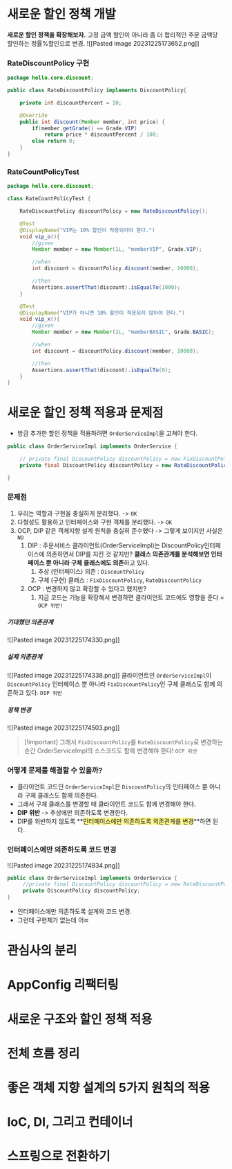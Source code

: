 # 새로운 할인 정책 개발
**새로운 할인 정책을 확장해보자.**
고정 금액 할인이 아니라 좀 더 합리적인 주문 금액당 할인하는 정률%할인으로 변경. 
![[Pasted image 20231225173652.png]]
### RateDiscountPolicy 구현
```java
package hello.core.discount;

public class RateDiscountPolicy implements DiscountPolicy{

    private int discountPercent = 10;

    @Override
    public int discount(Member member, int price) {
        if(member.getGrade() == Grade.VIP)
            return price * discountPercent / 100;
        else return 0;
    }
}
```

### RateCountPolicyTest
```java
package hello.core.discount;

class RateCountPolicyTest {

    RateDiscountPolicy discountPolicy = new RateDiscountPolicy();

    @Test
    @DisplayName("VIP는 10% 할인이 적용되어야 한다.")
    void vip_o(){
        //given
        Member member = new Member(1L, "memberVIP", Grade.VIP);

        //when
        int discount = discountPolicy.discount(member, 10000);

        //then
        Assertions.assertThat(discount).isEqualTo(1000);
    }

    @Test
    @DisplayName("VIP가 아니면 10% 할인이 적용되지 않아야 한다.")
    void vip_x(){
        //given
        Member member = new Member(2L, "memberBASIC", Grade.BASIC);

        //when
        int discount = discountPolicy.discount(member, 10000);

        //then
        Assertions.assertThat(discount).isEqualTo(0);
    }
}
```
# 새로운 할인 정책 적용과 문제점
- 방금 추가한 할인 정책을 적용하려면 `OrderServiceImpl`을 고쳐야 한다.

```java
public class OrderServiceImpl implements OrderService {

    // private final DiscountPolicy discountPolicy = new FixDiscountPolicy();
    private final DiscountPolicy discountPolicy = new RateDiscountPolicy();

}
```

### 문제점
1. 우리는 역할과 구현을 충실하게 분리했다. -> `OK`
2. 다형성도 활용하고 인터페이스와 구현 객체를 분리했다. -> `OK`
3. OCP, DIP 같은 객체지향 설계 원칙을 충실히 준수했다 -> 그렇게 보이지만 사실은 `NO`
	1. DIP :  주문서비스 클라이언트(OrderServiceImpl)는 DiscountPolicy인터페이스에 의존하면서 DIP를 지킨 것 같지만? **클래스 의존관계를 분석해보면 인터페이스 뿐 아니라 구체 클래스에도 의존**하고 있다.
		1. 추상 (인터페이스) 의존 : `DiscountPolicy`
		2. 구체 (구현) 클래스  : `FixDiscountPolicy`, `RateDiscountPolicy`
	2. OCP : 변경하지 않고 확장할 수 있다고 했지만?
		1. 지금 코드는 기능을 확장해서 변경하면 클라이언트 코드에도 영향을 준다 = `OCP 위반!`

##### 기대했던 의존관계
![[Pasted image 20231225174330.png]]
##### 실제 의존관계
![[Pasted image 20231225174338.png]]
클라이언트인 `OrderServiceImpl`이 `DiscountPolicy` 인터페이스 뿐 아니라 `FixDiscountPolicy`인 구체 클래스도 함께 의존하고 있다. `DIP 위반`

##### 정책 변경
![[Pasted image 20231225174503.png]]
>[!important] 그래서 `FixDiscountPolicy`를 `RateDiscountPolicy`로 변경하는 순간 OrderServiceImpl의 소스코드도 함께 변경해야 한다! `OCP 위반`

### 어떻게 문제를 해결할 수 있을까?
- 클라이언트 코드인 `OrderServiceImpl`은 `DiscountPolicy`의 인터페이스 뿐 아니라 구체 클래스도 함께 의존한다.
- 그래서 구체 클래스를 변경할 때 클라이언트 코드도 함께 변경해야 한다.
- **DIP 위반** -> 추상에만 의존하도록 변경한다.
- DIP를 위반하지 않도록 **<span style="background:#fff88f">인터페이스에만 의존하도록 의존관계를 변경</span>**하면 된다.

### 인터페이스에만 의존하도록 코드 변경
![[Pasted image 20231225174834.png]]
```java
public class OrderServiceImpl implements OrderService {
     //private final DiscountPolicy discountPolicy = new RateDiscountPolicy();
     private DiscountPolicy discountPolicy;
}
```
- 인터페이스에만 의존하도록 설계와 코드 변경.
- 그런데 구현체가 없는데 어ㄸ


# 관심사의 분리
# AppConfig 리팩터링
# 새로운 구조와 할인 정책 적용
# 전체 흐름 정리
# 좋은 객체 지향 설계의 5가지 원칙의 적용
# IoC, DI, 그리고 컨테이너
# 스프링으로 전환하기